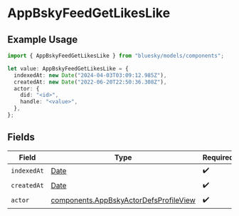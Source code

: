 # AppBskyFeedGetLikesLike

## Example Usage

```typescript
import { AppBskyFeedGetLikesLike } from "bluesky/models/components";

let value: AppBskyFeedGetLikesLike = {
  indexedAt: new Date("2024-04-03T03:09:12.985Z"),
  createdAt: new Date("2022-06-20T22:50:36.308Z"),
  actor: {
    did: "<id>",
    handle: "<value>",
  },
};
```

## Fields

| Field                                                                                            | Type                                                                                             | Required                                                                                         | Description                                                                                      |
| ------------------------------------------------------------------------------------------------ | ------------------------------------------------------------------------------------------------ | ------------------------------------------------------------------------------------------------ | ------------------------------------------------------------------------------------------------ |
| `indexedAt`                                                                                      | [Date](https://developer.mozilla.org/en-US/docs/Web/JavaScript/Reference/Global_Objects/Date)    | :heavy_check_mark:                                                                               | N/A                                                                                              |
| `createdAt`                                                                                      | [Date](https://developer.mozilla.org/en-US/docs/Web/JavaScript/Reference/Global_Objects/Date)    | :heavy_check_mark:                                                                               | N/A                                                                                              |
| `actor`                                                                                          | [components.AppBskyActorDefsProfileView](../../models/components/appbskyactordefsprofileview.md) | :heavy_check_mark:                                                                               | N/A                                                                                              |